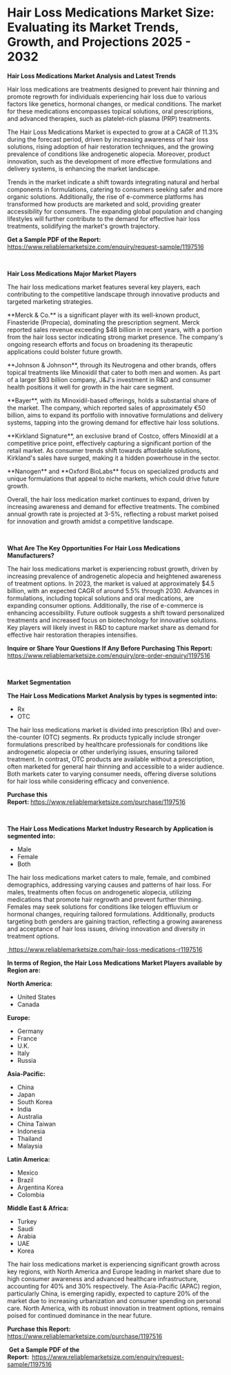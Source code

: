 <p><h1>Hair Loss Medications Market Size: Evaluating its Market Trends, Growth, and Projections 2025 - 2032</h1></p><p><strong>Hair Loss Medications Market Analysis and Latest Trends</strong></p>
<p><p>Hair loss medications are treatments designed to prevent hair thinning and promote regrowth for individuals experiencing hair loss due to various factors like genetics, hormonal changes, or medical conditions. The market for these medications encompasses topical solutions, oral prescriptions, and advanced therapies, such as platelet-rich plasma (PRP) treatments.</p><p>The Hair Loss Medications Market is expected to grow at a CAGR of 11.3% during the forecast period, driven by increasing awareness of hair loss solutions, rising adoption of hair restoration techniques, and the growing prevalence of conditions like androgenetic alopecia. Moreover, product innovation, such as the development of more effective formulations and delivery systems, is enhancing the market landscape. </p><p>Trends in the market indicate a shift towards integrating natural and herbal components in formulations, catering to consumers seeking safer and more organic solutions. Additionally, the rise of e-commerce platforms has transformed how products are marketed and sold, providing greater accessibility for consumers. The expanding global population and changing lifestyles will further contribute to the demand for effective hair loss treatments, solidifying the market's growth trajectory.</p></p>
<p><strong>Get a Sample PDF of the Report:&nbsp;</strong> <a href="https://www.reliablemarketsize.com/enquiry/request-sample/1197516?utm_campaign=3183&utm_medium=2&utm_source=Github&utm_content=ia&utm_term=19042025&utm_id=hair-loss-medications">https://www.reliablemarketsize.com/enquiry/request-sample/1197516</a></p>
<p>&nbsp;</p>
<p><strong>Hair Loss Medications Major Market Players</strong></p>
<p><p>The hair loss medications market features several key players, each contributing to the competitive landscape through innovative products and targeted marketing strategies. </p><p>**Merck & Co.** is a significant player with its well-known product, Finasteride (Propecia), dominating the prescription segment. Merck reported sales revenue exceeding $48 billion in recent years, with a portion from the hair loss sector indicating strong market presence. The company's ongoing research efforts and focus on broadening its therapeutic applications could bolster future growth.</p><p>**Johnson & Johnson**, through its Neutrogena and other brands, offers topical treatments like Minoxidil that cater to both men and women. As part of a larger $93 billion company, J&J's investment in R&D and consumer health positions it well for growth in the hair care segment.</p><p>**Bayer**, with its Minoxidil-based offerings, holds a substantial share of the market. The company, which reported sales of approximately €50 billion, aims to expand its portfolio with innovative formulations and delivery systems, tapping into the growing demand for effective hair loss solutions.</p><p>**Kirkland Signature**, an exclusive brand of Costco, offers Minoxidil at a competitive price point, effectively capturing a significant portion of the retail market. As consumer trends shift towards affordable solutions, Kirkland's sales have surged, making it a hidden powerhouse in the sector.</p><p>**Nanogen** and **Oxford BioLabs** focus on specialized products and unique formulations that appeal to niche markets, which could drive future growth. </p><p>Overall, the hair loss medication market continues to expand, driven by increasing awareness and demand for effective treatments. The combined annual growth rate is projected at 3-5%, reflecting a robust market poised for innovation and growth amidst a competitive landscape.</p></p>
<p>&nbsp;</p>
<p><strong>What Are The Key Opportunities For Hair Loss Medications Manufacturers?</strong></p>
<p><p>The hair loss medications market is experiencing robust growth, driven by increasing prevalence of androgenetic alopecia and heightened awareness of treatment options. In 2023, the market is valued at approximately $4.5 billion, with an expected CAGR of around 5.5% through 2030. Advances in formulations, including topical solutions and oral medications, are expanding consumer options. Additionally, the rise of e-commerce is enhancing accessibility. Future outlook suggests a shift toward personalized treatments and increased focus on biotechnology for innovative solutions. Key players will likely invest in R&D to capture market share as demand for effective hair restoration therapies intensifies.</p></p>
<p><strong>Inquire or Share Your Questions If Any Before Purchasing This Report:</strong> <a href="https://www.reliablemarketsize.com/enquiry/pre-order-enquiry/1197516?utm_campaign=3183&utm_medium=2&utm_source=Github&utm_content=ia&utm_term=19042025&utm_id=hair-loss-medications">https://www.reliablemarketsize.com/enquiry/pre-order-enquiry/1197516</a></p>
<p>&nbsp;</p>
<p><strong>Market Segmentation</strong></p>
<p><strong>The Hair Loss Medications Market Analysis by types is segmented into:</strong></p>
<p><ul><li>Rx</li><li>OTC</li></ul></p>
<p><p>The hair loss medications market is divided into prescription (Rx) and over-the-counter (OTC) segments. Rx products typically include stronger formulations prescribed by healthcare professionals for conditions like androgenetic alopecia or other underlying issues, ensuring tailored treatment. In contrast, OTC products are available without a prescription, often marketed for general hair thinning and accessible to a wider audience. Both markets cater to varying consumer needs, offering diverse solutions for hair loss while considering efficacy and convenience.</p></p>
<p><strong>Purchase this Report:&nbsp;</strong><a href="https://www.reliablemarketsize.com/purchase/1197516?utm_campaign=3183&utm_medium=2&utm_source=Github&utm_content=ia&utm_term=19042025&utm_id=hair-loss-medications">https://www.reliablemarketsize.com/purchase/1197516</a></p>
<p>&nbsp;</p>
<p><strong>The Hair Loss Medications Market Industry Research by Application is segmented into:</strong></p>
<p><ul><li>Male</li><li>Female</li><li>Both</li></ul></p>
<p><p>The hair loss medications market caters to male, female, and combined demographics, addressing varying causes and patterns of hair loss. For males, treatments often focus on androgenetic alopecia, utilizing medications that promote hair regrowth and prevent further thinning. Females may seek solutions for conditions like telogen effluvium or hormonal changes, requiring tailored formulations. Additionally, products targeting both genders are gaining traction, reflecting a growing awareness and acceptance of hair loss issues, driving innovation and diversity in treatment options.</p></p>
<p><a href="https://www.reliablemarketsize.com/hair-loss-medications-r1197516?utm_campaign=3183&utm_medium=2&utm_source=Github&utm_content=ia&utm_term=19042025&utm_id=hair-loss-medications">&nbsp;https://www.reliablemarketsize.com/hair-loss-medications-r1197516</a></p>
<p><strong>In terms of Region, the Hair Loss Medications Market Players available by Region are:</strong></p>
<p>
    <p> <strong> North America: </strong>
        <ul>
            <li>United States</li>
            <li>Canada</li>
        </ul>
        </p> 
    <p> <strong> Europe: </strong>
        <ul>
            <li>Germany</li>
            <li>France</li>
            <li>U.K.</li>
            <li>Italy</li>
            <li>Russia</li>
        </ul>
        </p> 
    <p> <strong> Asia-Pacific: </strong>
        <ul>
            <li>China</li>
            <li>Japan</li>
            <li>South Korea</li>
            <li>India</li>
            <li>Australia</li>
            <li>China Taiwan</li>
            <li>Indonesia</li>
            <li>Thailand</li>
            <li>Malaysia</li>
        </ul>
        </p> 
    <p> <strong> Latin America: </strong>
        <ul>
            <li>Mexico</li>
            <li>Brazil</li>
            <li>Argentina Korea</li>
            <li>Colombia</li>
        </ul>
        </p> 
    <p> <strong> Middle East & Africa: </strong>
        <ul>
            <li>Turkey</li>
            <li>Saudi</li>
            <li>Arabia</li>
            <li>UAE</li>
            <li>Korea</li>
        </ul>
    </p>
    </p>
<p><p>The hair loss medications market is experiencing significant growth across key regions, with North America and Europe leading in market share due to high consumer awareness and advanced healthcare infrastructure, accounting for 40% and 30% respectively. The Asia-Pacific (APAC) region, particularly China, is emerging rapidly, expected to capture 20% of the market due to increasing urbanization and consumer spending on personal care. North America, with its robust innovation in treatment options, remains poised for continued dominance in the near future.</p></p>
<p><strong>Purchase this Report: </strong><a href="https://www.reliablemarketsize.com/purchase/1197516?utm_campaign=3183&utm_medium=2&utm_source=Github&utm_content=ia&utm_term=19042025&utm_id=hair-loss-medications">https://www.reliablemarketsize.com/purchase/1197516</a></p>
<p>&nbsp;<strong>Get a Sample PDF of the Report:&nbsp;&nbsp;</strong><a href="https://www.reliablemarketsize.com/enquiry/request-sample/1197516?utm_campaign=3183&utm_medium=2&utm_source=Github&utm_content=ia&utm_term=19042025&utm_id=hair-loss-medications">https://www.reliablemarketsize.com/enquiry/request-sample/1197516</a></p>
<p><strong></strong></p>
<p><p></p><p></p><p></p></p>